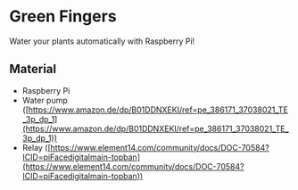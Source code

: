 # Green Fingers
Water your plants automatically with Raspberry Pi!

## Material
- Raspberry Pi
- Water pump ([https://www.amazon.de/dp/B01DDNXEKI/ref=pe_386171_37038021_TE_3p_dp_1](https://www.amazon.de/dp/B01DDNXEKI/ref=pe_386171_37038021_TE_3p_dp_1))
- Relay ([https://www.element14.com/community/docs/DOC-70584?ICID=piFacedigitalmain-topban](https://www.element14.com/community/docs/DOC-70584?ICID=piFacedigitalmain-topban))
